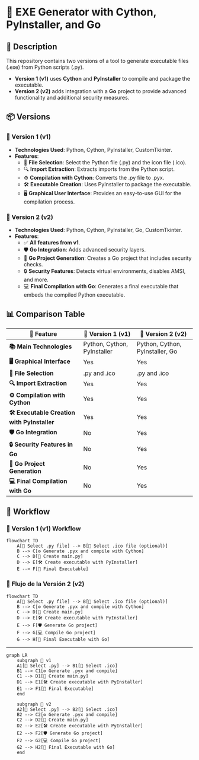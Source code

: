# 🚀 EXE Generator with Cython, PyInstaller, and Go

## 📝 Description

This repository contains two versions of a tool to generate executable files (.exe) from Python scripts (.py).

- **Version 1 (v1)** uses **Cython** and **PyInstaller** to compile and package the executable.
- **Version 2 (v2)** adds integration with a **Go** project to provide advanced functionality and additional security measures.

## 📦 Versions

### 🥇 Version 1 (v1)

- **Technologies Used**: Python, Cython, PyInstaller, CustomTkinter.
- **Features**:
  - 📂 **File Selection**: Select the Python file (.py) and the icon file (.ico).
  - 🔍 **Import Extraction**: Extracts imports from the Python script.
  - ⚙️ **Compilation with Cython**: Converts the .py file to .pyx.
  - 🛠️ **Executable Creation**: Uses PyInstaller to package the executable.
  - 🖥️ **Graphical User Interface**: Provides an easy-to-use GUI for the compilation process.

### 🥈 Version 2 (v2)

- **Technologies Used**: Python, Cython, PyInstaller, Go, CustomTkinter.
- **Features**:
  - ✅ **All features from v1**.
  - 🛡️ **Go Integration**: Adds advanced security layers.
  - 📁 **Go Project Generation**: Creates a Go project that includes security checks.
  - 🔒 **Security Features**: Detects virtual environments, disables AMSI, and more.
  - 💻 **Final Compilation with Go**: Generates a final executable that embeds the compiled Python executable.

## 📊 Comparison Table

| 🔧 **Feature**                           | 🥇 **Version 1 (v1)**                  | 🥈 **Version 2 (v2)**                       |
|----------------------------------------|----------------------------------------|---------------------------------------------|
| **📚 Main Technologies**               | Python, Cython, PyInstaller            | Python, Cython, PyInstaller, Go             |
| **🖥️ Graphical Interface**             | Yes                                    | Yes                                          |
| **📂 File Selection**                  | .py and .ico                           | .py and .ico                                |
| **🔍 Import Extraction**               | Yes                                    | Yes                                          |
| **⚙️ Compilation with Cython**         | Yes                                    | Yes                                          |
| **🛠️ Executable Creation with PyInstaller** | Yes                                | Yes                                          |
| **🛡️ Go Integration**                  | No                                     | Yes                                          |
| **🔒 Security Features in Go**         | No                                     | Yes                                          |
| **📁 Go Project Generation**           | No                                     | Yes                                          |
| **💻 Final Compilation with Go**       | No                                     | Yes                                          |

## 🔄 Workflow

### 🥇 Version 1 (v1) Workflow

```mermaid
flowchart TD
    A[📂 Select .py file] --> B[📂 Select .ico file (optional)]
    B --> C[⚙️ Generate .pyx and compile with Cython]
    C --> D[📝 Create main.py]
    D --> E[🛠️ Create executable with PyInstaller]
    E --> F[🚀 Final Executable]
```


### 🥈 Flujo de la Versión 2 (v2)

```mermaid
flowchart TD
    A[📂 Select .py file] --> B[📂 Select .ico file (optional)]
    B --> C[⚙️ Generate .pyx and compile with Cython]
    C --> D[📝 Create main.py]
    D --> E[🛠️ Create executable with PyInstaller]
    E --> F[🛡️ Generate Go project]
    F --> G[💻 Compile Go project]
    G --> H[🚀 Final Executable with Go]
```
---

```mermaid
graph LR
    subgraph 🥇 v1
    A1[📂 Select .py] --> B1[📂 Select .ico]
    B1 --> C1[⚙️ Generate .pyx and compile]
    C1 --> D1[📝 Create main.py]
    D1 --> E1[🛠️ Create executable with PyInstaller]
    E1 --> F1[🚀 Final Executable]
    end

    subgraph 🥈 v2
    A2[📂 Select .py] --> B2[📂 Select .ico]
    B2 --> C2[⚙️ Generate .pyx and compile]
    C2 --> D2[📝 Create main.py]
    D2 --> E2[🛠️ Create executable with PyInstaller]
    E2 --> F2[🛡️ Generate Go project]
    F2 --> G2[💻 Compile Go project]
    G2 --> H2[🚀 Final Executable with Go]
    end
```
